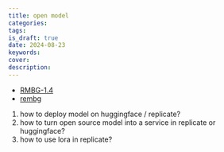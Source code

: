 ```yaml
---
title: open model
categories: 
tags: 
is_draft: true
date: 2024-08-23
keywords: 
cover: 
description: 
---
```


- [RMBG-1.4](https://huggingface.co/briaai/RMBG-1.4)
- [rembg](https://github.com/danielgatis/rembg)

1. how to deploy model on huggingface / replicate?
2. how to turn open source model into a service in replicate or huggingface?
3. how to use lora in replicate? 